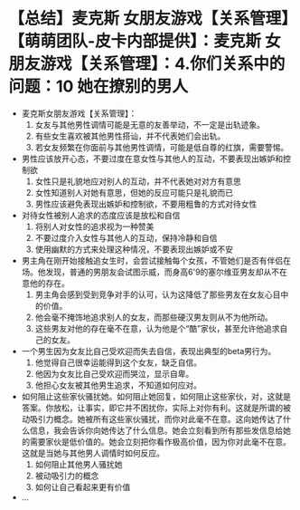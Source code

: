 # 【总结】麦克斯 女朋友游戏【关系管理】【萌萌团队-皮卡内部提供】：麦克斯 女朋友游戏【关系管理】：4.你们关系中的问题：10 她在撩别的男人

-   麦克斯女朋友游戏【关系管理】：
    1.  女友与其他男性调情可能是无意的友善举动，不一定是出轨迹象。
    2.  有些女生喜欢被其他男性搭讪，并不代表她们会出轨。
    3.  若女友频繁在你面前与其他男性调情，可能是低自尊的红旗，需要警惕。
-   男性应该放开心态，不要过度在意女性与其他人的互动，不要表现出嫉妒和控制欲
    1.  女性只是礼貌地应对别人的互动，并不代表她对对方有意思
    2.  女性知道别人对她有意思，但她的反应可能只是礼貌而已
    3.  男性应该避免表现出嫉妒和控制欲，不要用粗鲁的方式对待女性
-   对待女性被别人追求的态度应该是放松和自信
    1.  将别人对女性的追求视为一种赞美
    2.  不要过度介入女性与其他人的互动，保持冷静和自信
    3.  使用幽默的方式来处理这种情况，不要表现出嫉妒或不安
-   男主角在刚开始接触追女生时，会尝试接触每个女孩，不管她们是否有伴侣在场。他发现，普通的男朋友会试图示威，而身高6'9的塞尔维亚男友却从不在意他的存在。
    1.  男主角会感到受到竞争对手的认可，认为这降低了那些男友在女友心目中的价值。
    2.  他会毫不掩饰地追求别人的女友，而那些硬汉男友则从不为他所动。
    3.  这些男友对他的存在毫不在意，认为他是个“酷”家伙，甚至允许他追求自己的女友。
-   一个男生因为女友比自己受欢迎而失去自信，表现出典型的beta男行为。
    1.  他觉得自己很幸运能得到这个女友，缺乏自信。
    2.  他因为女友比自己受欢迎而哭泣，显示自卑。
    3.  他担心女友被其他男生追求，不知道如何应对。
-   如何阻止这些家伙骚扰她。如何阻止她回复，如何阻止这些家伙，对，这就是答案。你放松，让事实，即它并不困扰你，实际上对你有利。这就是所谓的被动吸引力概念。她被所有这些家伙骚扰，而你对此毫不在意。这向她传达了什么信息，我会告诉你向她传达了什么信息。她会立刻看到所有那些发信息给她的需要家伙是低价值的。她会立刻把你看作极高价值，因为你对此毫不在意。这就是当她与其他男人调情时如何反应。 
    1.  如何阻止其他男人骚扰她
    2.  被动吸引力的概念
    3.  如何让自己看起来更有价值
-   ...